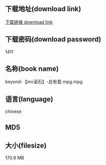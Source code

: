 ## 下载地址(download link)
[下载链接 download link](https://voluble-croquembouche-d321dc.netlify.app/?s=beyond-%E3%80%90mv%E6%BB%9A%E7%9F%B3%E3%80%91-%E6%80%BB%E6%9C%89%E7%88%B1.mpg)

## 下载密码(download password)
1411

## 名称(book name)
beyond-【mv滚石】-总有爱.mpg.mpg

## 语言(language)
chinese

## MD5


## 大小(filesize)
170.9 MB
